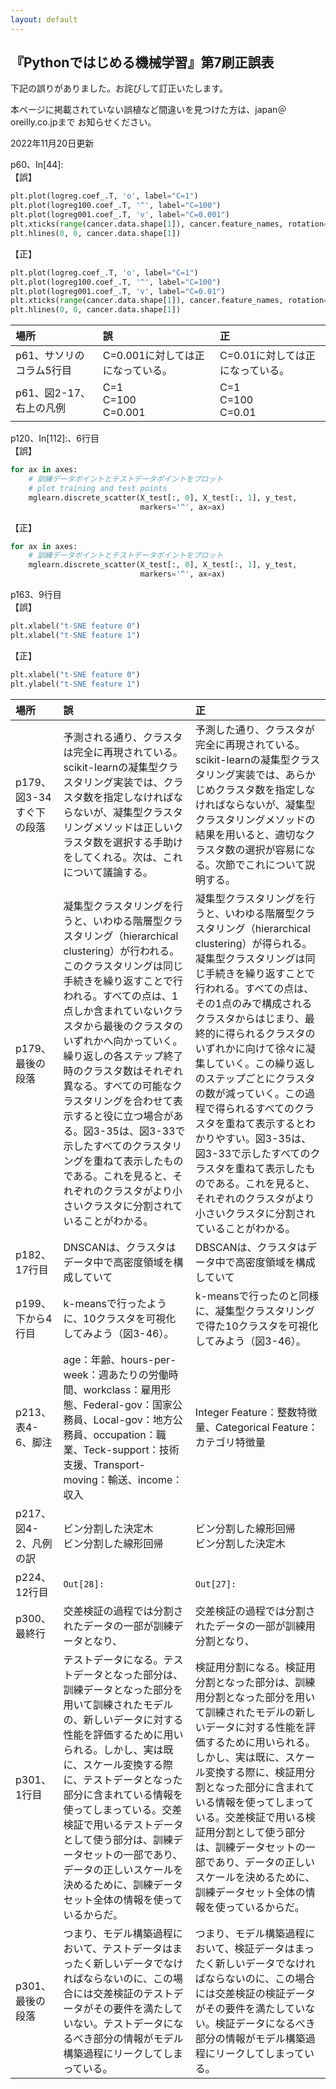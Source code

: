 ```yaml
---
layout: default
---
```

## 『Pythonではじめる機械学習』第7刷正誤表

下記の誤りがありました。お詫びして訂正いたします。

本ページに掲載されていない誤植など間違いを見つけた方は、japan＠oreilly.co.jpまで
お知らせください。


2022年11月20日更新

p60、In[44]:<br>
【誤】
```python
plt.plot(logreg.coef_.T, 'o', label="C=1")
plt.plot(logreg100.coef_.T, '^', label="C=100")
plt.plot(logreg001.coef_.T, 'v', label="C=0.001")
plt.xticks(range(cancer.data.shape[1]), cancer.feature_names, rotation=90)
plt.hlines(0, 0, cancer.data.shape[1])
```
【正】
```python
plt.plot(logreg.coef_.T, 'o', label="C=1")
plt.plot(logreg100.coef_.T, '^', label="C=100")
plt.plot(logreg001.coef_.T, 'v', label="C=0.01")
plt.xticks(range(cancer.data.shape[1]), cancer.feature_names, rotation=90)
plt.hlines(0, 0, cancer.data.shape[1])
```

| 場所        | 誤     | 正   |
| :---------- | :--------- | :-------- |
|p61、サソリのコラム5行目 | C=0.001に対しては正になっている。|C=0.01に対しては正になっている。|
|p61、図2-17、右上の凡例 | C=1<br>C=100<br>C=0.001 | C=1<br>C=100<br>C=0.01|


p120、In[112]:、6行目<br>
【誤】
```python
for ax in axes:
    # 訓練データポイントとテストデータポイントをプロット
    # plot training and test points
    mglearn.discrete_scatter(X_test[:, 0], X_test[:, 1], y_test,
                             markers='^', ax=ax)
```
【正】
```python
for ax in axes:
    # 訓練データポイントとテストデータポイントをプロット
    mglearn.discrete_scatter(X_test[:, 0], X_test[:, 1], y_test,
                             markers='^', ax=ax)
```

p163、9行目<br>
【誤】
```python
plt.xlabel("t-SNE feature 0")
plt.xlabel("t-SNE feature 1")
```
【正】
```python
plt.xlabel("t-SNE feature 0")
plt.ylabel("t-SNE feature 1")
```

| 場所        | 誤     | 正   |
| :---------- | :--------- | :-------- |
|p179、図3-34すぐ下の段落 | 予測される通り、クラスタは完全に再現されている。scikit-learnの凝集型クラスタリング実装では、クラスタ数を指定しなければならないが、凝集型クラスタリングメソッドは正しいクラスタ数を選択する手助けをしてくれる。次は、これについて議論する。 | 予測した通り、クラスタが完全に再現されている。scikit-learnの凝集型クラスタリング実装では、あらかじめクラスタ数を指定しなければならないが、凝集型クラスタリングメソッドの結果を用いると、適切なクラスタ数の選択が容易になる。次節でこれについて説明する。|
|p179、最後の段落 | 凝集型クラスタリングを行うと、いわゆる階層型クラスタリング（hierarchical clustering）が行われる。このクラスタリングは同じ手続きを繰り返すことで行われる。すべての点は、1点しか含まれていないクラスタから最後のクラスタのいずれかへ向かっていく。繰り返しの各ステップ終了時のクラスタ数はそれぞれ異なる。すべての可能なクラスタリングを合わせて表示すると役に立つ場合がある。図3-35は、図3-33で示したすべてのクラスタリングを重ねて表示したものである。これを見ると、それぞれのクラスタがより小さいクラスタに分割されていることがわかる。 | 凝集型クラスタリングを行うと、いわゆる階層型クラスタリング（hierarchical clustering）が得られる。凝集型クラスタリングは同じ手続きを繰り返すことで行われる。すべての点は、その1点のみで構成されるクラスタからはじまり、最終的に得られるクラスタのいずれかに向けて徐々に凝集していく。この繰り返しのステップごとにクラスタの数が減っていく。この過程で得られるすべてのクラスタを重ねて表示するとわかりやすい。図3-35は、図3-33で示したすべてのクラスタを重ねて表示したものである。これを見ると、それぞれのクラスタがより小さいクラスタに分割されていることがわかる。|
|p182、17行目 | DNSCANは、クラスタはデータ中で高密度領域を構成していて | DBSCANは、クラスタはデータ中で高密度領域を構成していて|
|p199、下から4行目 | k-meansで行ったように、10クラスタを可視化してみよう（図3-46）。 | k-meansで行ったのと同様に、凝集型クラスタリングで得た10クラスタを可視化してみよう（図3-46）。|
|p213、表4-6、脚注 | age：年齢、hours-per-week：週あたりの労働時間、workclass：雇用形態、Federal-gov：国家公務員、Local-gov：地方公務員、occupation：職業、Teck-support：技術支援、Transport-moving：輸送、income：収入 | Integer Feature：整数特徴量、Categorical Feature：カテゴリ特徴量|
|p217、図4-2、凡例の訳 | ビン分割した決定木<br>ビン分割した線形回帰 | ビン分割した線形回帰<br>ビン分割した決定木|
|p224、12行目 | `Out[28]:` | `Out[27]:`|
|p300、最終行 | 交差検証の過程では分割されたデータの一部が訓練データとなり、 | 交差検証の過程では分割されたデータの一部が訓練用分割となり、|
|p301、1行目 | テストデータになる。テストデータとなった部分は、訓練データとなった部分を用いて訓練されたモデルの、新しいデータに対する性能を評価するために用いられる。しかし、実は既に、スケール変換する際に、テストデータとなった部分に含まれている情報を使ってしまっている。交差検証で用いるテストデータとして使う部分は、訓練データセットの一部であり、データの正しいスケールを決めるために、訓練データセット全体の情報を使っているからだ。 | 検証用分割になる。検証用分割となった部分は、訓練用分割となった部分を用いて訓練されたモデルの新しいデータに対する性能を評価するために用いられる。しかし、実は既に、スケール変換する際に、検証用分割となった部分に含まれている情報を使ってしまっている。交差検証で用いる検証用分割として使う部分は、訓練データセットの一部であり、データの正しいスケールを決めるために、訓練データセット全体の情報を使っているからだ。|
|p301、最後の段落 | つまり、モデル構築過程において、テストデータはまったく新しいデータでなければならないのに、この場合には交差検証のテストデータがその要件を満たしていない。テストデータになるべき部分の情報がモデル構築過程にリークしてしまっている。 | つまり、モデル構築過程において、検証データはまったく新しいデータでなければならないのに、この場合には交差検証の検証データがその要件を満たしていない。検証データになるべき部分の情報がモデル構築過程にリークしてしまっている。|

